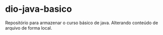 # dio-java-basico
Repositório para armazenar o curso básico de java.
Alterando conteúdo de arquivo de forma local.
